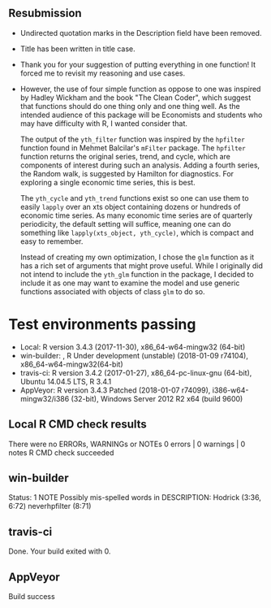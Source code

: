 
## Resubmission

* Undirected quotation marks in the Description field have been removed.

* Title has been written in title case.

* Thank you for your suggestion of putting everything in one function! It forced
  me to revisit my reasoning and use cases. 

* However, the use of four simple function as oppose to one was inspired by Hadley Wickham 
  and the book "The Clean Coder", which suggest that functions should do one thing 
  only and one thing well. As the intended audience of this package will be Economists 
  and students who may have difficulty with R, I wanted consider that.
  
  The output of the `yth_filter` function was inspired by the `hpfilter` function found in 
  Mehmet Balcilar's `mFilter` package. The `hpfilter` function returns the original
  series, trend, and cycle, which are components of interest during such an analysis. 
  Adding a fourth series, the Random walk, is suggested by Hamilton for diagnostics.
  For exploring a single economic time series, this is best.
  
  The `yth_cycle` and `yth_trend` functions exist so one can use them to easily 
  `lapply` over an xts object containing dozens or hundreds of economic time series. 
  As many economic time series are of quarterly periodicity, the default setting 
  will suffice, meaning one can do something like `lapply(xts_object, yth_cycle)`, 
  which is compact and easy to remember.
  
  Instead of creating my own optimization, I chose the `glm` function as it has 
  a rich set of arguments that might prove useful. While I originally did not 
  intend to include the `yth_glm` function in the package, I decided to include 
  it as one may want to examine the model and use generic functions associated 
  with objects of class `glm` to do so.

# Test environments passing
* Local: R version 3.4.3 (2017-11-30), x86_64-w64-mingw32 (64-bit)
* win-builder: , R Under development (unstable) (2018-01-09 r74104), x86_64-w64-mingw32(64-bit)
* travis-ci: R version 3.4.2 (2017-01-27), x86_64-pc-linux-gnu (64-bit), Ubuntu 14.04.5 LTS, R 3.4.1 
* AppVeyor: R version 3.4.3 Patched (2018-01-07 r74099), i386-w64-mingw32/i386 (32-bit), Windows Server 2012 R2 x64 (build 9600)

## Local R CMD check results
There were no ERRORs, WARNINGs or NOTEs
0 errors | 0 warnings | 0 notes
R CMD check succeeded

## win-builder
Status: 1 NOTE
Possibly mis-spelled words in DESCRIPTION:
Hodrick (3:36, 6:72)
neverhpfilter (8:71)
  
## travis-ci
Done. Your build exited with 0.

## AppVeyor
Build success
  
